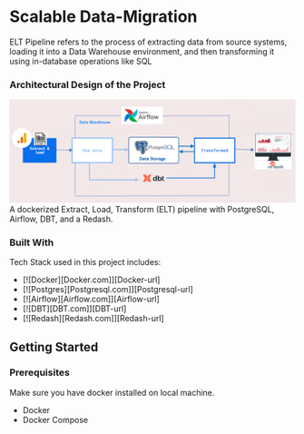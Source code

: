 # Scalable Data-Migration
ELT Pipeline refers to the process of extracting data from source systems, loading it into a Data Warehouse environment, and then transforming it using in-database operations like SQL
### Architectural Design of the Project
![alt text](https://github.com/yonamg/Scalable_DataMigration/blob/screen-shot/screenshoot/Arch_Diag.png?raw=true)
A dockerized Extract, Load, Transform (ELT) pipeline with PostgreSQL, Airflow, DBT, and a Redash.

### Built With

Tech Stack used in this project includes:
* [![Docker][Docker.com]][Docker-url]
* [![Postgres][Postgresql.com]][Postgresql-url]
* [![Airflow][Airflow.com]][Airflow-url]
* [![DBT][DBT.com]][DBT-url]
* [![Redash][Redash.com]][Redash-url]

<!-- GETTING STARTED -->
## Getting Started
### Prerequisites
Make sure you have docker installed on local machine.
-   Docker
-   Docker Compose

